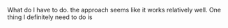 What do I have to do. 
the approach seems like it works relatively well.
One thing I definitely need to do is 
   